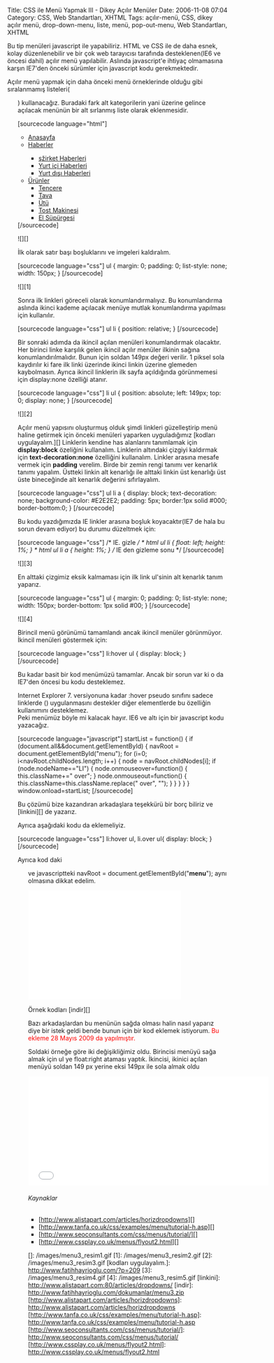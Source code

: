 Title: CSS ile Menü Yapmak III - Dikey Açılır Menüler
Date: 2006-11-08 07:04
Category: CSS, Web Standartları, XHTML
Tags: açılır-menü, CSS, dikey açılır menü, drop-down-menu, liste, menü, pop-out-menu, Web Standartları, XHTML

Bu tip menüleri javascript ile yapabiliriz. HTML ve CSS ile de daha
esnek, kolay düzenlenebilir ve bir çok web tarayıcısı tarafında
desteklenen(IE6 ve öncesi dahil) açılır menü yapılabilir. Aslında
javascript'e ihtiyaç olmamasına karşın IE7'den önceki sürümler için
javascript kodu gerekmektedir. <!--more-->

Açılır menü yapmak için daha önceki menü örneklerinde olduğu gibi
sıralanmamış listeleri(<ul>) kullanacağız. Buradaki fark alt
kategorilerin yani üzerine gelince açılacak menünün bir alt sırlanmış
liste olarak eklenmesidir.

[sourcecode language="html"] <ul id="menu" > <li><a
href="#">Anasayfa</a></li> <li><a href="#">Haberler</a>
<ul> <li><a href="#">şžirket Haberleri </a></li> <li><a
href="#">Yurt içi Haberleri </a></li> <li><a href="#">Yurt
dışı Haberleri</a></li> </ul> </li> <li><a
href="#">Ürünler</a> <ul> <li><a
href="#">Tencere</a></li> <li><a href="#">Tava</a></li>
<li><a href="#">Ütü</a></li> <li><a href="#">Tost Makinesi
</a></li> <li><a href="#">El Süpürgesi </a></li> </ul>
</li> </ul> [/sourcecode]

![][]

İlk olarak satır başı boşluklarını ve imgeleri kaldıralım.

[sourcecode language="css"] ul { margin: 0; padding: 0; list-style:
none; width: 150px; } [/sourcecode]

![][1]

Sonra ilk linkleri göreceli olarak konumlandırmalıyız. Bu konumlandırma
aslında ikinci kademe açılacak menüye mutlak konumlandırma yapılması
için kullanılır.

[sourcecode language="css"] ul li { position: relative; } [/sourcecode]

Bir sonraki adımda da ikincil açılan menüleri konumlandırmak olacaktır.
Her birinci linke karşılık gelen ikincil açılır menüler ilkinin sağına
konumlandırılmalıdır. Bunun için soldan 149px değeri verilir. 1 piksel
sola kaydırılır ki fare ilk linki üzerinde ikinci linkin üzerine
glemeden kaybolmasın. Ayrıca ikincil linklerin ilk sayfa açıldığında
görünmemesi için display:none özelliği atanır.

[sourcecode language="css"] li ul { position: absolute; left: 149px;
top: 0; display: none; } [/sourcecode]

![][2]

Açılır menü yapısını oluşturmuş olduk şimdi linkleri güzelleştirip menü
haline getirmek için önceki menüleri yaparken uyguladığımız [kodları
uygulayalım.][] Linklerin kendine has alanlarını tanımlamak için
**display:block** özeliğini kullanalım. Linklerin altındaki çizgiyi
kaldırmak için **text-decoration:none** özelliğini kullanalım. Linkler
arasına mesafe vermek için **padding** verelim. Birde bir zemin rengi
tanımı ver kenarlık tanımı yapalım. Üstteki linkin alt kenarlığı ile
alttaki linkin üst kenarlığı üst üste bineceğinde alt kenarlık değerini
sıfırlayalım.

[sourcecode language="css"] ul li a { display: block; text-decoration:
none; background-color: #E2E2E2; padding: 5px; border:1px solid #000;
border-bottom:0; } [/sourcecode]

Bu kodu yazdığımızda IE linkler arasına boşluk koyacaktır(IE7 de hala bu
sorun devam ediyor) bu durumu düzeltmek için:

[sourcecode language="css"] /* IE. gizle */ * html ul li { float:
left; height: 1%; } * html ul li a { height: 1%; } /* IE den gizleme
sonu */ [/sourcecode]

![][3]

En alttaki çizgimiz eksik kalmaması için ilk link ul'sinin alt kenarlık
tanım yaparız.

[sourcecode language="css"] ul { margin: 0; padding: 0; list-style:
none; width: 150px; border-bottom: 1px solid #00; } [/sourcecode]

![][4]

Birincil menü görünümü tamamlandı ancak ikincil menüler görünmüyor.
İkincil menüleri göstermek için:

[sourcecode language="css"] li:hover ul { display: block; }
[/sourcecode]

Bu kadar basit bir kod menümüzü tamamlar. Ancak bir sorun var ki o da
IE7'den öncesi bu kodu desteklemez.

<div class="ekstrabilgi">
Internet Explorer 7. versiyonuna kadar :hover pseudo sınıfını sadece
linklerde (<a>) uygulanmasını destekler diğer elementlerde bu
özelliğin kullanımını desteklemez.

</div>
Peki menümüz böyle mi kalacak hayır. IE6 ve altı için bir javascript
kodu yazacağız.

[sourcecode language="javascript"] startList = function() { if
(document.all&&document.getElementById) { navRoot =
document.getElementById("menu"); for (i=0; i<navRoot.childNodes.length;
i++) { node = navRoot.childNodes[i]; if (node.nodeName=="LI") {
node.onmouseover=function() { this.className+=" over"; }
node.onmouseout=function() { this.className=this.className.replace("
over", ""); } } } } } window.onload=startList; [/sourcecode]

Bu çözümü bize kazandıran arkadaşlara teşekkürü bir borç biliriz ve
[linkini][] de yazarız.

Ayrıca aşağıdaki kodu da eklemeliyiz.

[sourcecode language="css"] li:hover ul, li.over ul{ display: block; }
[/sourcecode]

Ayrıca kod daki<span class="alternatifard"><ul id="**menu**" ></span>
ve javascriptteki <span class="alternatifard">navRoot =
document.getElementById("**menu**");</span> aynı olmasına dikkat edelim.

<iframe src="/dokumanlar/menu3.htm" width="350" height="250" frameborder="0" scrolling="auto"></iframe>

Örnek kodları [indir][]

Bazı arkadaşlardan bu menünün sağda olması halin nasıl yaparız diye bir
istek geldi bende bunun için bir kod eklemek istiyorum.
<span style="color:#f00;">Bu ekleme 28 Mayıs 2009 da yapılmıştır.</span>

Soldaki örneğe göre iki değişikliğimiz oldu. Birincisi menüyü sağa almak
için ul ye float:right ataması yaptık. İkincisi, ikinici açılan menüyü
soldan 149 px yerine eksi 149px ile sola almak oldu

<iframe src="/dokumanlar/menu3_2.htm" width="550" height="250" frameborder="0" scrolling="auto"></iframe>

###### Kaynaklar

-   [http://www.alistapart.com/articles/horizdropdowns][]
-   [http://www.tanfa.co.uk/css/examples/menu/tutorial-h.asp][]
-   [http://www.seoconsultants.com/css/menus/tutorial/][]
-   [http://www.cssplay.co.uk/menus/flyout2.html][]

</p>

  []: /images/menu3_resim1.gif
  [1]: /images/menu3_resim2.gif
  [2]: /images/menu3_resim3.gif
  [kodları uygulayalım.]: http://www.fatihhayrioglu.com/?p=209
  [3]: /images/menu3_resim4.gif
  [4]: /images/menu3_resim5.gif
  [linkini]: http://www.alistapart.com:80/articles/dropdowns/
  [indir]: http://www.fatihhayrioglu.com/dokumanlar/menu3.zip
  [http://www.alistapart.com/articles/horizdropdowns]: http://www.alistapart.com/articles/horizdropdowns
  [http://www.tanfa.co.uk/css/examples/menu/tutorial-h.asp]: http://www.tanfa.co.uk/css/examples/menu/tutorial-h.asp
  [http://www.seoconsultants.com/css/menus/tutorial/]: http://www.seoconsultants.com/css/menus/tutorial/
  [http://www.cssplay.co.uk/menus/flyout2.html]: http://www.cssplay.co.uk/menus/flyout2.html

